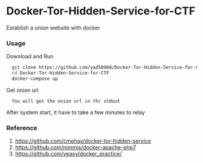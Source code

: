 # Docker-Tor-Hidden-Service-for-CTF
Establish a onion website with docker

### Usage
Download and Run
```sh
  git clone https://github.com/yad50968/Docker-Tor-Hidden-Service-for-CTF.git
  cd Docker-Tor-Hidden-Service-for-CTF
  docker-compose up
```

Get onion url
```
  You will get the onion url in thr stdout
```

After system start, it have to take a few minutes to relay

### Reference
1. https://github.com/cmehay/docker-tor-hidden-service
2. https://github.com/nimmis/docker-apache-php7
3. https://github.com/yeasy/docker_practice/
